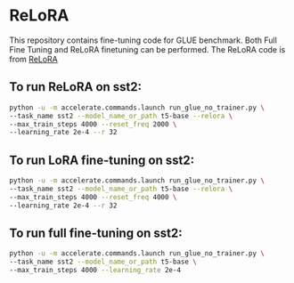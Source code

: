# ReLoRA
This repository contains fine-tuning code for GLUE benchmark. Both Full Fine Tuning and ReLoRA finetuning can be performed. The ReLoRA  code is from [ReLoRA](https://github.com/Guitaricet/gpt-neox/tree/relora/megatron/relora)

## To run ReLoRA on sst2:
```bash
python -u -m accelerate.commands.launch run_glue_no_trainer.py \
--task_name sst2 --model_name_or_path t5-base --relora \
--max_train_steps 4000 --reset_freq 2000 \
--learning_rate 2e-4 --r 32
```

## To run LoRA fine-tuning on sst2:
```bash
python -u -m accelerate.commands.launch run_glue_no_trainer.py \
--task_name sst2 --model_name_or_path t5-base --relora \
--max_train_steps 4000 --reset_freq 4000 \
--learning_rate 2e-4 --r 32
```

## To run full fine-tuning on sst2:
```bash
python -u -m accelerate.commands.launch run_glue_no_trainer.py \
--task_name sst2 --model_name_or_path t5-base \
--max_train_steps 4000 --learning_rate 2e-4
```
